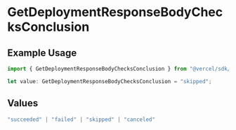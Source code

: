 # GetDeploymentResponseBodyChecksConclusion

## Example Usage

```typescript
import { GetDeploymentResponseBodyChecksConclusion } from "@vercel/sdk/models/operations";

let value: GetDeploymentResponseBodyChecksConclusion = "skipped";
```

## Values

```typescript
"succeeded" | "failed" | "skipped" | "canceled"
```